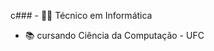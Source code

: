 c### - 👨‍💻 Técnico em Informática
- 📚 cursando Ciência da Computação  - UFC

<!--
**VitorGirao/VitorGirao** is a ✨ _special_ ✨ repository because its `README.md` (this file) appears on your GitHub profile.

